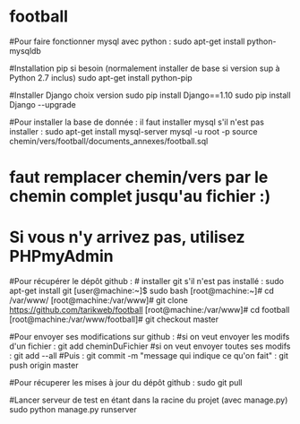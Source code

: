 # football

#Pour faire fonctionner mysql avec python :
 sudo apt-get install python-mysqldb

#Installation pip si besoin (normalement installer de base si version sup à Python 2.7 inclus)
 sudo apt-get install python-pip

#Installer Django choix version 
 sudo pip install Django==1.10
 sudo pip install Django --upgrade


#Pour installer la base de donnée : 
 il faut installer mysql s'il n'est pas installer :
	sudo apt-get install mysql-server
 mysql -u root -p
 source chemin/vers/football/documents_annexes/football.sql
# faut remplacer chemin/vers par le chemin complet jusqu'au fichier :)
# Si vous n'y arrivez pas, utilisez PHPmyAdmin

#Pour récupérer le dépôt github :
	# installer git s'il n'est pas installé :
		sudo apt-get install git
 [user@machine:~]$ sudo bash
 [root@machine:~]#  cd /var/www/ 
 [root@machine:/var/www]#  git clone https://github.com/tarikweb/football
 [root@machine:/var/www]#  cd football
 [root@machine:/var/www/football]#  git checkout master

#Pour envoyer ses modifications sur github :
	#si on veut envoyer les modifs d'un fichier : git add cheminDuFichier
	#si on veut envoyer toutes ses modifs : git add --all
  #Puis : git commit -m "message qui indique ce qu'on fait"
	: git push origin master
	
#Pour récuperer les mises à jour du dépôt github :
	sudo git pull

#Lancer serveur de test en étant dans la racine du projet (avec manage.py)
 sudo python manage.py runserver


